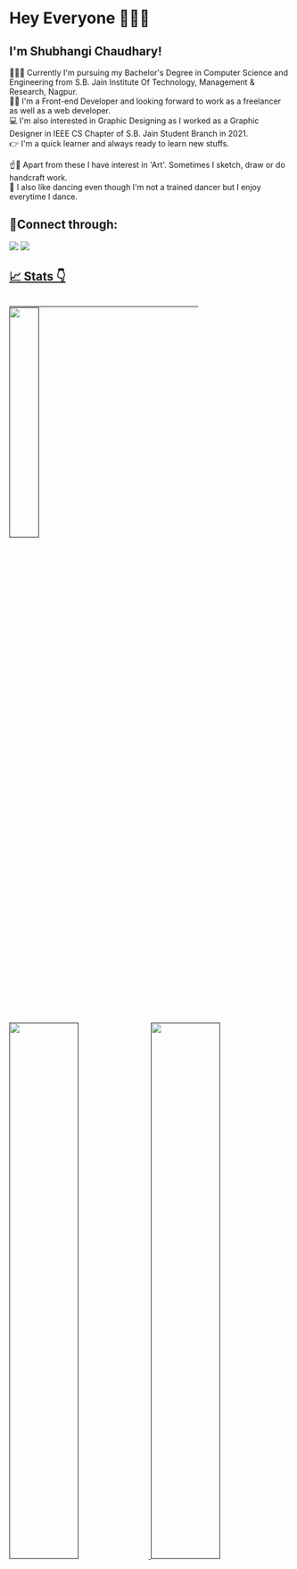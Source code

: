 # Hey Everyone 🙋🏼‍♀️
## I'm Shubhangi Chaudhary!

👩🏼‍🎓 Currently I'm pursuing my Bachelor's Degree in Computer Science and Engineering from S.B. Jain Institute Of Technology, Management & Research, Nagpur.<br/>
👩🏼 I'm a Front-end Developer and looking forward to work as a freelancer as well as a web developer. <br/>
💻 I'm also interested in Graphic Designing as I worked as a Graphic Designer in IEEE CS Chapter of S.B. Jain Student Branch in 2021.<br/>
👉 I'm a quick learner and always ready to learn new stuffs.  <br/>


☝️🎨 Apart from these I have interest in 'Art'. Sometimes I sketch, draw or do handcraft work. </br>
💃 I also like dancing even though I'm not a trained dancer but I enjoy everytime I dance. </br>

## 🤝Connect through: </br>

   <a href="https://www.linkedin.com/in/shubhangi-chaudhary-620271212/"> <img src="https://img.shields.io/badge/LinkedIn-0077B5?style=for-the-badge&logo=linkedin&logoColor=white" /></a>  <a href=""><img src="https://img.shields.io/badge/Gmail-D14836?style=for-the-badge&logo=gmail&logoColor=white" /> </a>    <a href="" > </br>

## 📈 Stats 👇

   &nbsp; &nbsp; &nbsp;  &nbsp;&nbsp; &nbsp; &nbsp;&nbsp; &nbsp; &nbsp;&nbsp; &nbsp;&nbsp;&nbsp; &nbsp; &nbsp; &nbsp; &nbsp;&nbsp; &nbsp; &nbsp; &nbsp; &nbsp;  &nbsp;&nbsp; &nbsp; &nbsp;&nbsp; &nbsp; &nbsp;&nbsp; &nbsp;&nbsp;&nbsp; &nbsp; &nbsp; &nbsp; &nbsp;&nbsp; &nbsp; &nbsp; &nbsp; &nbsp;  &nbsp;&nbsp; &nbsp; &nbsp;&nbsp; &nbsp; &nbsp;&nbsp; <img src="https://github-readme-stats.vercel.app/api/top-langs/?username=ShubhangiChaudhary&theme=tokyonight&layout=compact" width="32.5%" /> </br> 
   
   <img src="https://github-readme-stats.vercel.app/api?username=ShubhangiChaudhary&theme=tokyonight" width="49.6%" /> <img src="https://github-readme-streak-stats.herokuapp.com/?user=ShubhangiChaudhary&theme=tokyonight" width="49.6%" />
  
<!--   <img src="https://activity-graph.herokuapp.com/graph?username=ShubhangiChaudhary&theme=tokyonight" /> -->

<!-- <img src="https://github-profile-summary-cards.vercel.app/api/cards/profile-details?username=ShubhangiChaudhary&theme=tokyonight" />
 -->
